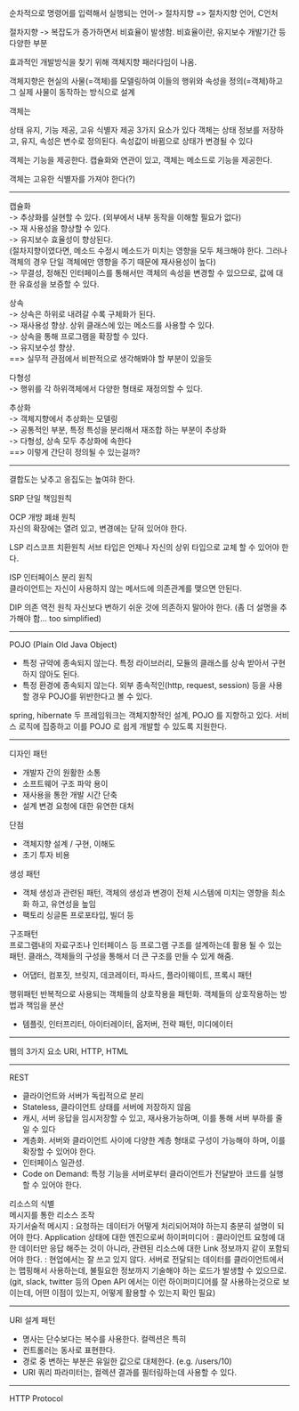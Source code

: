 순차적으로 명령어를 입력해서 실행되는 언어-> 절차지향
=> 절차지향 언어, C언처

절차지향 -> 복잡도가 증가하면서 비효율이 발생함. 비효율이란, 유지보수 개발기간 등 다양한 부분

효과적인 개발방식을 찾기 위해 객체지향 패러다임이 나옴.

객체지향은 현실의 사물(=객체)를 모델링하여 이들의 행위와 속성을 정의(=객체)하고 그 실제 사물이 동작하는 방식으로 설계


객체는

상태 유지, 기능 제공, 고유 식별자 제공 3가지 요소가 있다
객체는 상태 정보를 저장하고, 유지, 속성은 변수로 정의된다.
속성값이 바뀜으로 상태가 변경될 수 있다

객체는 기능을 제공한다. 캡슐화와 연관이 있고, 객체는 메소드로 기능을 제공한다.

객체는 고유한 식별자를 가져야 한다(?)

----------------

캡슐화  
-> 추상화를 실현할 수 있다. (외부에서 내부 동작을 이해할 필요가 없다)  
-> 재 사용성을 향상할 수 있다.  
-> 유지보수 효율성이 향상된다.  
(절차지향이였다면, 메소드 수정시 메소드가 미치는 영향을 모두 체크해야 한다. 그러나 객체의 경우 단일 객체에만 영향을 주기 때문에 재사용성이 높다)  
-> 무결성, 정해진 인터페이스를 통해서만 객체의 속성을 변경할 수 있으므로, 값에 대한 유효성을 보증할 수 있다.  

상속  
-> 상속은 하위로 내려갈 수록 구체화가 된다.  
-> 재사용성 향상. 상위 클래스에 있는 메소드를 사용할 수 있다.  
-> 상속을 통해 프로그램을 확장할 수 있다.  
-> 유지보수성 향상.  
==> 실무적 관점에서 비판적으로 생각해봐야 할 부분이 있을듯  

다형성  
-> 행위를 각 하위객체에서 다양한 형태로 재정의할 수 있다.


추상화  
-> 객체지향에서 추상화는 모델링  
-> 공통적인 부분, 특정 특성을 분리해서 재조합 하는 부분이 추상화  
-> 다형성, 상속 모두 추상화에 속한다  
==> 이렇게 간단히 정의될 수 있는걸까?  


-------

결합도는 낮추고 응집도는 높여햐 한다.

SRP 단일 책임원칙  


OCP 개방 폐쇄 원칙  
자신의 확장에는 열려 있고, 변경에는 닫혀 있어야 한다.  


LSP 리스코프 치환원칙
서브 타입은 언제나 자신의 상위 타입으로 교체 할 수 있어야 한다.  

ISP 인터페이스 분리 원칙  
클라이언트는 자신이 사용하지 않는 메서드에 의존관계를 맺으면 안된다. 


DIP 의존 역전 원칙
자신보다 변하기 쉬운 것에 의존하지 말아야 한다.
(좀 더 설명을 추가해야 함... too simplified)  

--------------

POJO (Plain Old Java Object)  
* 특정 규약에 종속되지 않는다. 특정 라이브러리, 모듈의 클래스를 상속 받아서 구현하지 않아도 된다.  
* 특정 환경에 종속되지 않는다. 외부 종속적인(http, request, session) 등을 사용할 경우 POJO를 위반한다고 볼 수 있다.  

spring, hibernate 두 프레임워크는 객체지향적인 설계, POJO 를 지향하고 있다. 서비스 로직에 집중하고 이를 POJO 로 쉽게 개발할 수 있도록 지원한다.


---------------

디자인 패턴
* 개발자 간의 원활한 소통  
* 소프트웨어 구조 파악 용이  
* 재사용을 통한 개발 시간 단축
* 설계 변경 요청에 대한 유연한 대처

단점
*  객체지향 설계 / 구현, 이해도
*  초기 투자 비용  

생성 패턴
* 객체 생성과 관련된 패턴, 객체의 생성과 변경이 전체 시스템에 미치는 영향을 최소화 하고, 유연성을 높임
* 팩토리 싱글톤 프로포타입, 빌더 등

구조패턴  
프로그램내의 자료구조나 인터페이스 등 프로그램 구조를 설계하는데 활용 될 수 있는 패턴. 클래스, 객체들의 구성을 통해서 더 큰 구조를 만들 수 있게 해줌.
* 어댑터, 컴포짓, 브릿지, 데코레이터, 파사드, 플라이웨이트, 프록시 패턴

행위패턴
반복적으로 사용되는 객체들의 상호작용을 패턴화. 객체들의 상호작용하는 방법과 책임을 분산
* 템플릿, 인터프리터, 아이터레이터, 옵저버, 전략 패턴, 미디에이터

------------

웹의 3가지 요소
URI, HTTP, HTML


---------
REST

* 클라이언트와 서버가 독립적으로 분리
* Stateless, 클라이언트 상태를 서버에 저장하지 않음
* 캐시, 서버 응답을 임시저장할 수 있고, 재사용가능하며, 이를 통해 서버 부하를 줄일 수 있다
* 계층화. 서버와 클라이언트 사이에 다양한 계층 형태로 구성이 가능해야 하며, 이를 확장할 수 있어야 한다.
* 인터페이스 일관성. 
* Code on Demand: 특정 기능을 서버로부터 클라이언트가 전달받아 코드를 실행 할 수 있어야 한다.

리소스의 식별  
메시지를 통한 리소스 조작  
자기서술적 메시지
 : 요청하는 데이터가 어떻게 처리되어져야 하는지 충분히 설명이 되어야 한다.
Application 상태에 대한 엔진으로써 하이퍼미디어
 : 클라이언트 요청에 대한 데이터만 응답 해주는 것이 아니라, 관련된 리소스에 대한 Link 정보까지 같이 포함되어야 한다.
 : 현업에서는 잘 쓰고 있지 않다. 서버로 전달되는 데이터를 클라이언트에서는 맵핑해서 사용하는데, 불필요한 정보까지 기술해야 하는 로드가 발생할 수 있으므로. (git, slack, twitter 등의 Open API 에서는 이런 하이퍼미디어를 잘 사용하는것으로 보이는데, 어떤 이점이 있는지, 어떻게 활용할 수 있는지 확인 필요)

--------------
URI 설계 패턴

* 명사는 단수보다는 복수를 사용한다. 컬렉션은 특히  
* 컨트롤러는 동사로 표현한다. 
* 경로 중 변하는 부분은 유일한 값으로 대체한다. (e.g. /users/10)
* URI 쿼리 파라미터는, 컬렉션 결과를 필터링하는데 사용할 수 있다.

--------------

HTTP Protocol


